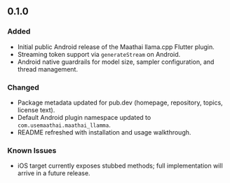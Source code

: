 ## 0.1.0

### Added
- Initial public Android release of the Maathai llama.cpp Flutter plugin.
- Streaming token support via `generateStream` on Android.
- Android native guardrails for model size, sampler configuration, and thread management.

### Changed
- Package metadata updated for pub.dev (homepage, repository, topics, license text).
- Default Android plugin namespace updated to `com.usemaathai.maathai_llamma`.
- README refreshed with installation and usage walkthrough.

### Known Issues
- iOS target currently exposes stubbed methods; full implementation will arrive in a future release.
